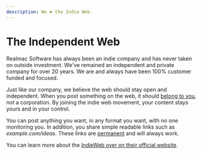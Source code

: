 ```yaml
---
description: We ❤️ the Indie Web.
---
```


# The Independent Web

Realmac Software has always been an indie company and has never taken on outside investment. We've remained an independent and private company for over 20 years. We are and always have been 100% customer funded and focused.

Just like our company, we believe the web should stay open and independent. When you post something on the web, it should [belong to you](https://indieweb.org/own\_your\_data), not a corporation. By joining the indie web movement, your content stays yours and in your control.

You can post anything you want, in any format you want, with no one monitoring you. In addition, you share simple readable links such as _example.com/ideas_. These links are [permanent](https://indieweb.org/permalinks) and will always work.

You can learn more about the [IndieWeb over on their official website](https://indieweb.org/IndieWeb).
